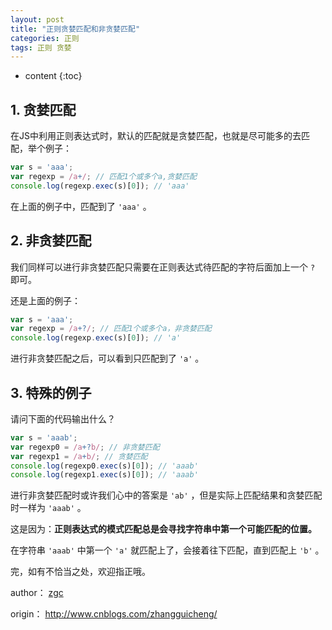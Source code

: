 ```yaml
---
layout: post
title: "正则贪婪匹配和非贪婪匹配"
categories: 正则
tags: 正则 贪婪
---
```


* content
{:toc}

## 1. 贪婪匹配

在JS中利用正则表达式时，默认的匹配就是贪婪匹配，也就是尽可能多的去匹配，举个例子：






```js
var s = 'aaa';
var regexp = /a+/; // 匹配1个或多个a,贪婪匹配
console.log(regexp.exec(s)[0]); // 'aaa'
```

在上面的例子中，匹配到了 `'aaa'` 。

## 2. 非贪婪匹配

我们同样可以进行非贪婪匹配只需要在正则表达式待匹配的字符后面加上一个 `?` 即可。

还是上面的例子：

```js
var s = 'aaa';
var regexp = /a+?/; // 匹配1个或多个a，非贪婪匹配
console.log(regexp.exec(s)[0]); // 'a'
```

进行非贪婪匹配之后，可以看到只匹配到了 `'a'` 。

## 3. 特殊的例子

请问下面的代码输出什么？

```js
var s = 'aaab';
var regexp0 = /a+?b/; // 非贪婪匹配
var regexp1 = /a+b/; // 贪婪匹配
console.log(regexp0.exec(s)[0]); // 'aaab'
console.log(regexp1.exec(s)[0]); // 'aaab'
```

进行非贪婪匹配时或许我们心中的答案是 `'ab'` ，但是实际上匹配结果和贪婪匹配时一样为 `'aaab'` 。

这是因为：**正则表达式的模式匹配总是会寻找字符串中第一个可能匹配的位置。**

在字符串 `'aaab'` 中第一个 `'a'` 就匹配上了，会接着往下匹配，直到匹配上 `'b'` 。

完，如有不恰当之处，欢迎指正哦。

author： [zgc](http://www.cnblogs.com/zhangguicheng/)

origin： http://www.cnblogs.com/zhangguicheng/